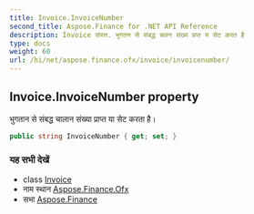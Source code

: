 ```yaml
---
title: Invoice.InvoiceNumber
second_title: Aspose.Finance for .NET API Reference
description: Invoice संपत्त. भुगतन से संबद्ध चलन संख्य प्रप्त य सेट करत है
type: docs
weight: 60
url: /hi/net/aspose.finance.ofx/invoice/invoicenumber/
---
```

## Invoice.InvoiceNumber property

भुगतान से संबद्ध चालान संख्या प्राप्त या सेट करता है।

```csharp
public string InvoiceNumber { get; set; }
```

### यह सभी देखें

* class [Invoice](../)
* नाम स्थान [Aspose.Finance.Ofx](../../invoice/)
* सभा [Aspose.Finance](../../../)


